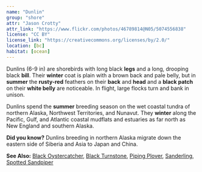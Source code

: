 ```yaml
---
name: "Dunlin"
group: "shore"
attr: "Jason Crotty"
attr_link: "https://www.flickr.com/photos/46789814@N05/5074556838"
license: "CC BY"
license_link: "https://creativecommons.org/licenses/by/2.0/"
location: [bc]
habitat: [ocean]
---
```

Dunlins (6-9 in) are shorebirds with long black **legs** and a long, drooping black **bill**. Their **winter** coat is plain with a brown back and pale belly, but in **summer** the **rusty-red** feathers on their **back** and **head** and a **black patch** on their **white belly** are noticeable. In flight, large flocks turn and bank in unison.

Dunlins spend the **summer** breeding season on the wet coastal tundra of northern Alaska, Northwest Territories, and Nunavut. They **winter** along the Pacific, Gulf, and Atlantic coastal mudflats and estuaries as far north as New England and southern Alaska.

**Did you know?** Dunlins breeding in northern Alaska migrate down the eastern side of Siberia and Asia to Japan and China.

<!-- generated, do not edit -->
**See Also:**
[Black Oystercatcher](/birds/bloyster/),
[Black Turnstone](/birds/blturnstone/),
[Piping Plover](/birds/pipplov/),
[Sanderling](/birds/sander/),
[Spotted Sandpiper](/birds/spotsand/)
